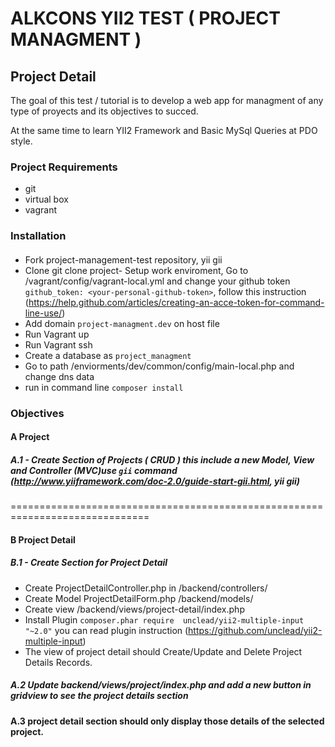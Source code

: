# ALKCONS YII2 TEST ( PROJECT MANAGMENT )

## Project Detail

The goal of this test / tutorial is to develop a web app for managment of any type of proyects and its objectives to succed. 

At the same time to learn YII2 Framework and Basic MySql Queries at PDO style.

### Project Requirements

- git
- virtual box
- vagrant


### Installation
#### 
- Fork project-management-test repository, yii gii
- Clone git clone project- Setup work enviroment, Go to /vagrant/config/vagrant-local.yml and change your github token `github_token: <your-personal-github-token>`, follow this instruction (https://help.github.com/articles/creating-an-acce-token-for-command-line-use/)
- Add domain `project-managment.dev` on host file
- Run Vagrant up
- Run Vagrant ssh
- Create a database as `project_managment`
- Go to path /enviorments/dev/common/config/main-local.php and change dns data
- run in command line `composer install`

### Objectives

#### A Project

##### A.1 - Create Section of Projects ( CRUD ) this include a new Model, View and Controller (MVC)use `gii` command (http://www.yiiframework.com/doc-2.0/guide-start-gii.html, yii gii)

============================================================================== 

#### B Project Detail 

##### B.1 - Create Section for Project Detail 
- Create ProjectDetailController.php in /backend/controllers/ <here>
- Create Model ProjectDetailForm.php /backend/models/ <here>
- Create view /backend/views/project-detail/index.php
- Install Plugin `composer.phar require  unclead/yii2-multiple-input "~2.0"` you can read plugin instruction (https://github.com/unclead/yii2-multiple-input)
- The view of project detail should Create/Update and Delete Project Details Records.

##### A.2 Update backend/views/project/index.php and add a new button in gridview to see the project details section

#### A.3 project detail section should only display those details of the selected project.

